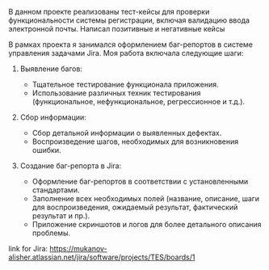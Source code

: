 В данном проекте реализованы тест-кейсы для проверки функциональности системы регистрации, включая валидацию ввода электронной почты.
Написал позитивные и негативные кейсы

В рамках проекта я занимался оформлением баг-репортов в системе управления задачами Jira. Моя работа включала следующие шаги:

1. Выявление багов:
   - Тщательное тестирование функционала приложения.
   - Использование различных техник тестирования (функциональное, нефункциональное, регрессионное и т.д.).

2. Сбор информации:
   - Сбор детальной информации о выявленных дефектах.
   - Воспроизведение шагов, необходимых для возникновения ошибки.

3. Создание баг-репорта в Jira:
   - Оформление баг-репортов в соответствии с установленными стандартами.
   - Заполнение всех необходимых полей (название, описание, шаги для воспроизведения, ожидаемый результат, фактический результат и пр.).
   - Приложение скриншотов и логов для более детального описания проблемы.

link for Jira: https://mukanov-alisher.atlassian.net/jira/software/projects/TES/boards/1